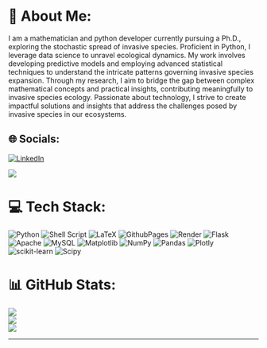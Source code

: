 # 💫 About Me:
I am a mathematician and python developer currently pursuing a Ph.D., exploring the stochastic spread of invasive species. Proficient in Python, I leverage data science to unravel ecological dynamics. My work involves developing predictive models and employing advanced statistical techniques to understand the intricate patterns governing invasive species expansion. Through my research, I aim to bridge the gap between complex mathematical concepts and practical insights, contributing meaningfully to invasive species ecology. Passionate about technology, I strive to create impactful solutions and insights that address the challenges posed by invasive species in our ecosystems.


## 🌐 Socials:
[![LinkedIn](https://img.shields.io/badge/LinkedIn-%230077B5.svg?logo=linkedin&logoColor=white)](https://linkedin.com/in/nikolaos-avgoustis) 

[![](https://visitcount.itsvg.in/api?id=NikosAvg&icon=0&color=1)](https://visitcount.itsvg.in)

# 💻 Tech Stack:
![Python](https://img.shields.io/badge/python-3670A0?style=for-the-badge&logo=python&logoColor=ffdd54) ![Shell Script](https://img.shields.io/badge/shell_script-%23121011.svg?style=for-the-badge&logo=gnu-bash&logoColor=white) ![LaTeX](https://img.shields.io/badge/latex-%23008080.svg?style=for-the-badge&logo=latex&logoColor=white) ![GithubPages](https://img.shields.io/badge/github%20pages-121013?style=for-the-badge&logo=github&logoColor=white) ![Render](https://img.shields.io/badge/Render-%46E3B7.svg?style=for-the-badge&logo=render&logoColor=white) ![Flask](https://img.shields.io/badge/flask-%23000.svg?style=for-the-badge&logo=flask&logoColor=white) ![Apache](https://img.shields.io/badge/apache-%23D42029.svg?style=for-the-badge&logo=apache&logoColor=white) ![MySQL](https://img.shields.io/badge/mysql-%2300000f.svg?style=for-the-badge&logo=mysql&logoColor=white) ![Matplotlib](https://img.shields.io/badge/Matplotlib-%23ffffff.svg?style=for-the-badge&logo=Matplotlib&logoColor=black) ![NumPy](https://img.shields.io/badge/numpy-%23013243.svg?style=for-the-badge&logo=numpy&logoColor=white) ![Pandas](https://img.shields.io/badge/pandas-%23150458.svg?style=for-the-badge&logo=pandas&logoColor=white) ![Plotly](https://img.shields.io/badge/Plotly-%233F4F75.svg?style=for-the-badge&logo=plotly&logoColor=white) ![scikit-learn](https://img.shields.io/badge/scikit--learn-%23F7931E.svg?style=for-the-badge&logo=scikit-learn&logoColor=white) ![Scipy](https://img.shields.io/badge/SciPy-%230C55A5.svg?style=for-the-badge&logo=scipy&logoColor=%white)
# 📊 GitHub Stats:
![](https://github-readme-stats.vercel.app/api?username=NikosAvg&theme=tokyonight&hide_border=false&include_all_commits=true&count_private=false)<br/>
![](https://github-readme-streak-stats.herokuapp.com/?user=NikosAvg&theme=tokyonight&hide_border=false)<br/>
![](https://github-readme-stats.vercel.app/api/top-langs/?username=NikosAvg&theme=tokyonight&hide_border=false&include_all_commits=true&count_private=false&&layout=compact)

---

